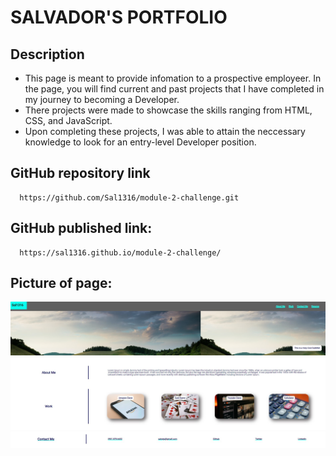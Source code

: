# SALVADOR'S PORTFOLIO

## Description

- This page is meant to provide infomation to a prospective employeer. In the page, you will find current and past projects that I have completed in my journey to becoming a Developer.
- There projects were made to showcase the skills ranging from HTML, CSS, and JavaScript.
- Upon completing these projects, I was able to attain the neccessary knowledge to look for an entry-level Developer position.

## GitHub repository link

      https://github.com/Sal1316/module-2-challenge.git

## GitHub published link:

      https://sal1316.github.io/module-2-challenge/

## Picture of page:

![Alt text](./Assets/images/Header.jpg)
![Alt text](./Assets/images/body.jpg)
![Alt text](./Assets/images/footer.jpg)

